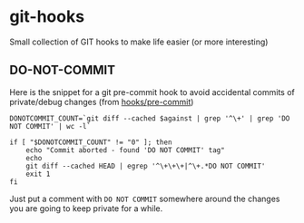 # git-hooks

Small collection of GIT hooks to make life easier (or more interesting)

## DO-NOT-COMMIT

Here is the snippet for a git pre-commit hook to avoid accidental commits of private/debug changes (from [hooks/pre-commit](hooks/pre-commit))

    DONOTCOMMIT_COUNT=`git diff --cached $against | grep '^\+' | grep 'DO NOT COMMIT' | wc -l`

    if [ "$DONOTCOMMIT_COUNT" != "0" ]; then
        echo "Commit aborted - found 'DO NOT COMMIT' tag"
        echo
        git diff --cached HEAD | egrep '^\+\+\+|^\+.*DO NOT COMMIT'
        exit 1
    fi

Just put a comment with `DO NOT COMMIT` somewhere around the changes you are going to keep private for a while.
